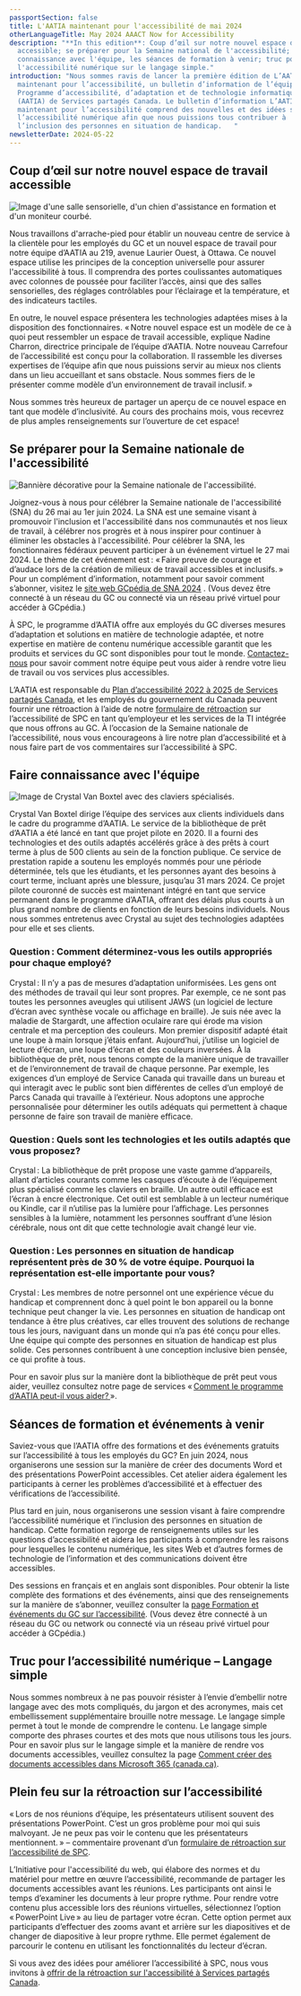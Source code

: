 ```yaml
---
passportSection: false
title: L'AATIA maintenant pour l'accessibilité de mai 2024
otherLanguageTitle: May 2024 AAACT Now for Accessibility
description: "**In this edition**: Coup d’œil sur notre nouvel espace de travail
  accessible; se préparer pour la Semaine national de l'accessibilité; faire
  connaissance avec l'équipe, les séances de formation à venir; truc pour
  l'accessibilité numérique sur le langage simple."
introduction: "Nous sommes ravis de lancer la première édition de L’AATIA
  maintenant pour l’accessibilité, un bulletin d’information de l’équipe du
  Programme d’accessibilité, d’adaptation et de technologie informatique adaptée
  (AATIA) de Services partagés Canada. Le bulletin d’information L’AATIA
  maintenant pour l’accessibilité comprend des nouvelles et des idées sur
  l’accessibilité numérique afin que nous puissions tous contribuer à
  l’inclusion des personnes en situation de handicap.   "
newsletterDate: 2024-05-22
---
```

## Coup d’œil sur notre nouvel espace de travail accessible 

<div class="row">
<div class="col-md-6">

![Image d'une salle sensorielle, d'un chien d'assistance en formation et d'un moniteur courbé.](/docs/aaact-s-accessible-workspace.png)

</div>
</div>

Nous travaillons d'arrache-pied pour établir un nouveau centre de service à la clientèle pour les employés du GC et un nouvel espace de travail pour notre équipe d’AATIA au 219, avenue Laurier Ouest, à Ottawa. Ce nouvel espace utilise les principes de la conception universelle pour assurer l'accessibilité à tous. Il comprendra des portes coulissantes automatiques avec colonnes de poussée pour faciliter l’accès, ainsi que des salles sensorielles, des réglages contrôlables pour l’éclairage et la température, et des indicateurs tactiles.  

En outre, le nouvel espace présentera les technologies adaptées mises à la disposition des fonctionnaires. « Notre nouvel espace est un modèle de ce à quoi peut ressembler un espace de travail accessible, explique Nadine Charron, directrice principale de l’équipe d’AATIA. Notre nouveau Carrefour de l’accessibilité est conçu pour la collaboration. Il rassemble les diverses expertises de l’équipe afin que nous puissions servir au mieux nos clients dans un lieu accueillant et sans obstacle. Nous sommes fiers de le présenter comme modèle d’un environnement de travail inclusif. »  

Nous sommes très heureux de partager un aperçu de ce nouvel espace en tant que modèle d’inclusivité. Au cours des prochains mois, vous recevrez de plus amples renseignements sur l’ouverture de cet espace! 

## Se préparer pour la Semaine nationale de l'accessibilité

![Bannière décorative pour la Semaine nationale de l'accessibilité.](/docs/naaw-2024.jpg)

Joignez-vous à nous pour célébrer la Semaine nationale de l'accessibilité (SNA) du 26 mai au 1er juin 2024. La SNA est une semaine visant à promouvoir l'inclusion et l'accessibilité dans nos communautés et nos lieux de travail, à célébrer nos progrès et à nous inspirer pour continuer à éliminer les obstacles à l'accessibilité. Pour célébrer la SNA, les fonctionnaires fédéraux peuvent participer à un événement virtuel le 27 mai 2024. Le thème de cet événement est : « Faire preuve de courage et d’audace lors de la création de milieux de travail accessibles et inclusifs. » Pour un complément d’information, notamment pour savoir comment s’abonner, visitez le [site web GCpédia de SNA 2024](https://www.gcpedia.gc.ca/wiki/National_AccessAbility_Week_2024/_Semaine_nationale_de_l%E2%80%99accessibilit%C3%A9_2024?setlang=fr&uselang=fr) . (Vous devez être connecté à un réseau du GC ou connecté via un réseau privé virtuel pour accéder à GCpédia.) 

À SPC, le programme d’AATIA offre aux employés du GC diverses mesures d’adaptation et solutions en matière de technologie adaptée, et notre expertise en matière de contenu numérique accessible garantit que les produits et services du GC sont disponibles pour tout le monde. [Contactez-nous](aaact-aatia@ssc-spc.gc.ca) pour savoir comment notre équipe peut vous aider à rendre votre lieu de travail ou vos services plus accessibles. 

L’AATIA est responsable du [Plan d’accessibilité 2022 à 2025 de Services partagés Canada](https://www.canada.ca/fr/services-partages/organisation/publications/plan-accessibilite-2022-2025-services-partages-canada.html), et les employés du gouvernement du Canada peuvent fournir une rétroaction à l’aide de notre [formulaire de rétroaction](https://www.canada.ca/fr/services-partages/organisation/accessibilite/retroaction-accessibilite.html) sur l’accessibilité de SPC en tant qu’employeur et les services de la TI intégrée que nous offrons au GC. À l’occasion de la Semaine nationale de l’accessibilité, nous vous encourageons à lire notre plan d’accessibilité et à nous faire part de vos commentaires sur l’accessibilité à SPC.

## Faire connaissance avec l'équipe

![Image de Crystal Van Boxtel avec des claviers spécialisés.](/docs/crystal.png)

Crystal Van Boxtel dirige l’équipe des services aux clients individuels dans le cadre du programme d’AATIA. Le service de la bibliothèque de prêt d’AATIA a été lancé en tant que projet pilote en 2020. Il a fourni des technologies et des outils adaptés accélérés grâce à des prêts à court terme à plus de 500 clients au sein de la fonction publique. Ce service de prestation rapide a soutenu les employés nommés pour une période déterminée, tels que les étudiants, et les personnes ayant des besoins à court terme, incluant après une blessure, jusqu’au 31 mars 2024. Ce projet pilote couronné de succès est maintenant intégré en tant que service permanent dans le programme d’AATIA, offrant des délais plus courts à un plus grand nombre de clients en fonction de leurs besoins individuels. Nous nous sommes entretenus avec Crystal au sujet des technologies adaptées pour elle et ses clients.  

### Question : Comment déterminez-vous les outils appropriés pour chaque employé?  

Crystal : Il n’y a pas de mesures d’adaptation uniformisées. Les gens ont des méthodes de travail qui leur sont propres. Par exemple, ce ne sont pas toutes les personnes aveugles qui utilisent JAWS (un logiciel de lecture d’écran avec synthèse vocale ou affichage en braille). Je suis née avec la maladie de Stargardt, une affection oculaire rare qui érode ma vision centrale et ma perception des couleurs. Mon premier dispositif adapté était une loupe à main lorsque j’étais enfant. Aujourd’hui, j’utilise un logiciel de lecture d’écran, une loupe d’écran et des couleurs inversées. À la bibliothèque de prêt, nous tenons compte de la manière unique de travailler et de l’environnement de travail de chaque personne. Par exemple, les exigences d’un employé de Service Canada qui travaille dans un bureau et qui interagit avec le public sont bien différentes de celles d’un employé de Parcs Canada qui travaille à l’extérieur. Nous adoptons une approche personnalisée pour déterminer les outils adéquats qui permettent à chaque personne de faire son travail de manière efficace.  

### Question : Quels sont les technologies et les outils adaptés que vous proposez? 

Crystal : La bibliothèque de prêt propose une vaste gamme d’appareils, allant d’articles courants comme les casques d’écoute à de l’équipement plus spécialisé comme les claviers en braille. Un autre outil efficace est l’écran à encre électronique. Cet outil est semblable à un lecteur numérique ou Kindle, car il n’utilise pas la lumière pour l’affichage. Les personnes sensibles à la lumière, notamment les personnes souffrant d’une lésion cérébrale, nous ont dit que cette technologie avait changé leur vie.  

### Question : Les personnes en situation de handicap représentent près de 30 % de votre équipe. Pourquoi la représentation est-elle importante pour vous?  

Crystal : Les membres de notre personnel ont une expérience vécue du handicap et comprennent donc à quel point le bon appareil ou la bonne technique peut changer la vie. Les personnes en situation de handicap ont tendance à être plus créatives, car elles trouvent des solutions de rechange tous les jours, naviguant dans un monde qui n’a pas été conçu pour elles. Une équipe qui compte des personnes en situation de handicap est plus solide. Ces personnes contribuent à une conception inclusive bien pensée, ce qui profite à tous. 

Pour en savoir plus sur la manière dont la bibliothèque de prêt peut vous aider, veuillez consultez notre page de services « [Comment le programme d’AATIA peut-il vous aider? ](https://www.canada.ca/fr/services-partages/organisation/programme-aatia/programme-aatia-peut-aider.html)».  

## Séances de formation et événements à venir  

Saviez-vous que l’AATIA offre des formations et des événements gratuits sur l’accessibilité à tous les employés du GC? En juin 2024, nous organiserons une session sur la manière de créer des documents Word et des présentations PowerPoint accessibles. Cet atelier aidera également les participants à cerner les problèmes d’accessibilité et à effectuer des vérifications de l’accessibilité. 

Plus tard en juin, nous organiserons une session visant à faire comprendre l’accessibilité numérique et l’inclusion des personnes en situation de handicap. Cette formation regorge de renseignements utiles sur les questions d’accessibilité et aidera les participants à comprendre les raisons pour lesquelles le contenu numérique, les sites Web et d’autres formes de technologie de l’information et des communications doivent être accessibles. 

Des sessions en français et en anglais sont disponibles. Pour obtenir la liste complète des formations et des événements, ainsi que des renseignements sur la manière de s’abonner, veuillez consulter la [page Formation et événements du GC sur l’accessibilité](https://www.gcpedia.gc.ca/wiki/GC_Accessibility_Training_and_Events_/_Formation_et_%C3%A9v%C3%A9nements_du_GC_sur_l%27accessibilit%C3%A9#Overview_of_accessibility_features_on_smartphones_and_adaptive_technology_in_the_workplace_.28French.29). (Vous devez être connecté à un réseau du GC ou network ou connecté via un réseau privé virtuel pour accéder à GCpédia.) 

## Truc pour l’accessibilité numérique – Langage simple 

Nous sommes nombreux à ne pas pouvoir résister à l’envie d’embellir notre langage avec des mots compliqués, du jargon et des acronymes, mais cet embellissement supplémentaire brouille notre message. Le langage simple permet à tout le monde de comprendre le contenu. Le langage simple comporte des phrases courtes et des mots que nous utilisons tous les jours. Pour en savoir plus sur le langage simple et la manière de rendre vos documents accessibles, veuillez consultez la page [Comment créer des documents accessibles dans Microsoft 365 (canada.ca)](https://a11y.canada.ca/fr/comment-creer-des-documents-accessibles-dans-microsoft-365/index.html). 

## Plein feu sur la rétroaction sur l’accessibilité  

« Lors de nos réunions d’équipe, les présentateurs utilisent souvent des présentations PowerPoint. C’est un gros problème pour moi qui suis malvoyant. Je ne peux pas voir le contenu que les présentateurs mentionnent. » – commentaire provenant d’un [formulaire de rétroaction sur l’accessibilité de SPC](https://www.canada.ca/fr/services-partages/organisation/accessibilite/processus-retroaction-accessibilite.html). 

L’Initiative pour l'accessibilité du web, qui élabore des normes et du matériel pour mettre en œuvre l’accessibilité, recommande de partager les documents accessibles avant les réunions. Les participants ont ainsi le temps d’examiner les documents à leur propre rythme. Pour rendre votre contenu plus accessible lors des réunions virtuelles, sélectionnez l’option « PowerPoint Live » au lieu de partager votre écran. Cette option permet aux participants d’effectuer des zooms avant et arrière sur les diapositives et de changer de diapositive à leur propre rythme. Elle permet également de parcourir le contenu en utilisant les fonctionnalités du lecteur d’écran.   

Si vous avez des idées pour améliorer l’accessibilité à SPC, nous vous invitons à [offrir de la rétroaction sur l'accessibilité à Services partagés Canada](https://www.canada.ca/fr/services-partages/organisation/accessibilite/retroaction-accessibilite.html).
